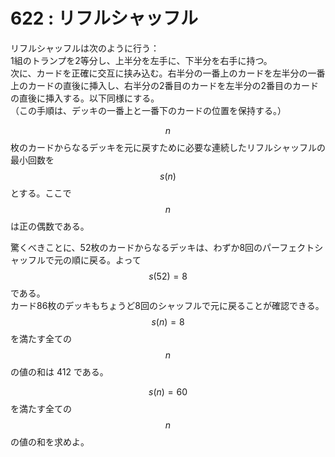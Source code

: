 # 622 : リフルシャッフル

リフルシャッフルは次のように行う：\
1組のトランプを2等分し、上半分を左手に、下半分を右手に持つ。\
次に、カードを正確に交互に挟み込む。右半分の一番上のカードを左半分の一番上のカードの直後に挿入し、右半分の2番目のカードを左半分の2番目のカードの直後に挿入する。以下同様にする。\
（この手順は、デッキの一番上と一番下のカードの位置を保持する。）

$$n$$ 枚のカードからなるデッキを元に戻すために必要な連続したリフルシャッフルの最小回数を $$s(n)$$ とする。ここで $$n$$ は正の偶数である。

驚くべきことに、52枚のカードからなるデッキは、わずか8回のパーフェクトシャッフルで元の順に戻る。よって $$s(52) = 8$$ である。\
カード86枚のデッキもちょうど8回のシャッフルで元に戻ることが確認できる。\
$$s(n) = 8$$ を満たす全ての $$n$$ の値の和は 412 である。

$$s(n) = 60$$ を満たす全ての $$n$$ の値の和を求めよ。
